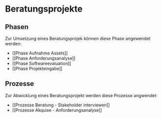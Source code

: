 # Beratungsprojekte

## Phasen

Zur Umsetzung eines Beratungsprojek können diese Phase angewendet werden:

* [[Phase Aufnahme Assets]]
* [[Phase Anforderungsanalyse]]
* [[Phase Softwareevaluation]]
* [[Phase Projekteingabe]]

## Prozesse

Zur Abwicklung eines Beratungsprojekt werden diese Prozesse angwendet:

* [[Prozesse Beratung - Stakeholder interviewen]]
* [[Prozesse Akquise - Anforderungsanalyse]]